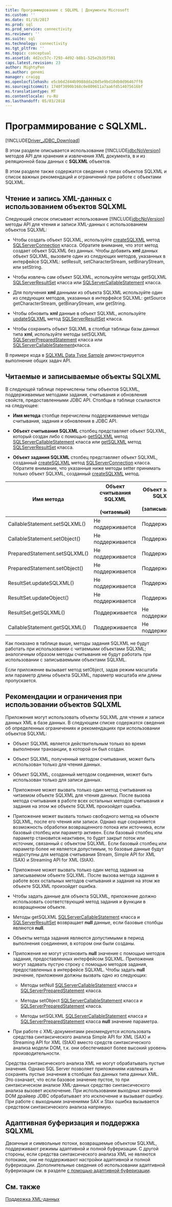 ```yaml
---
title: Программирование с SQLXML | Документы Microsoft
ms.custom: ''
ms.date: 01/19/2017
ms.prod: sql
ms.prod_service: connectivity
ms.reviewer: ''
ms.suite: sql
ms.technology: connectivity
ms.tgt_pltfrm: ''
ms.topic: conceptual
ms.assetid: 4d2cc57c-7293-4d92-b8b1-525e2b35f591
caps.latest.revision: 23
author: MightyPen
ms.author: genemi
manager: craigg
ms.openlocfilehash: e5cb6d2d44b9988dda28d5e9bd10db0d96467ff6
ms.sourcegitcommit: 1740f3090b168c0e809611a7aa6fd514075616bf
ms.translationtype: MT
ms.contentlocale: ru-RU
ms.lasthandoff: 05/03/2018
---
```

# <a name="programming-with-sqlxml"></a>Программирование с SQLXML.
[!INCLUDE[Driver_JDBC_Download](../../includes/driver_jdbc_download.md)]

  В этом разделе описывается использование [!INCLUDE[jdbcNoVersion](../../includes/jdbcnoversion_md.md)] методов API для хранения и извлечения XML документа, в и из реляционной базы данных с **SQLXML** объектов.  
  
 В этом разделе также содержатся сведения о типах объектов SQLXML и список важных рекомендаций и ограничений при работе с объектами SQLXML.  
  
## <a name="reading-and-writing-xml-data-with-sqlxml-objects"></a>Чтение и запись XML-данных с использованием объектов SQLXML  
 Следующий список описывает использование [!INCLUDE[jdbcNoVersion](../../includes/jdbcnoversion_md.md)] методы API для чтения и записи XML-данных с использованием объектов SQLXML:  
  
-   Чтобы создать объект SQLXML, используйте [createSQLXML](../../connect/jdbc/reference/createsqlxml-method-sqlserverconnection.md) метод [SQLServerConnection](../../connect/jdbc/reference/sqlserverconnection-class.md) класса. Обратите внимание, что этот метод создает объект SQLXML без данных. Чтобы добавить **xml** данных объект SQLXML, вызовите один из следующих методов, указанных в интерфейсе SQLXML: setResult, setCharacterStream, setBinaryStream, или setString.  
  
-   Чтобы извлечь сам объект SQLXML, используйте методы getSQLXML [SQLServerResultSet](../../connect/jdbc/reference/sqlserverresultset-class.md) класса или [SQLServerCallableStatement](../../connect/jdbc/reference/sqlservercallablestatement-class.md) класса.  
  
-   Для получения **xml** данными из объекта SQLXML используйте один из следующих методов, указанных в интерфейсе SQLXML: getSource getCharacterStream, getBinaryStream, или getString.  
  
-   Чтобы обновить **xml** данные в объект SQLXML, используйте [updateSQLXML](../../connect/jdbc/reference/updatesqlxml-method-sqlserverresultset.md) метод [SQLServerResultSet](../../connect/jdbc/reference/sqlserverresultset-class.md) класса.  
  
-   Чтобы сохранить объект SQLXML в столбце таблицы базы данных типа **xml**, используйте методы setSQLXML [SQLServerPreparedStatement](../../connect/jdbc/reference/sqlserverpreparedstatement-class.md) класса или [SQLServerCallableStatement](../../connect/jdbc/reference/sqlservercallablestatement-class.md)класса.  
  
 В примере кода в [SQLXML Data Type Sample](../../connect/jdbc/sqlxml-data-type-sample.md) демонстрируется выполнение общих задач API.  
  
## <a name="readable-and-writable-sqlxml-objects"></a>Читаемые и записываемые объекты SQLXML  
 В следующей таблице перечислены типы объектов SQLXML, поддерживаемые методами задания, считывания и обновления свойств, предоставленными JDBC API. Столбцы в таблице ссылаются на следующее:  
  
-   **Имя метода** столбце перечислены поддерживаемые методы считывания, задания и обновления в JDBC API.  
  
-   **Объект считывания SQLXML** столбец представляет объект SQLXML, который создан либо с помощью [getSQLXML](../../connect/jdbc/reference/getsqlxml-method-sqlservercallablestatement.md) метод [SQLServerCallableStatement](../../connect/jdbc/reference/sqlservercallablestatement-class.md) класса или [getSQLXML](../../connect/jdbc/reference/getsqlxml-method-sqlserverresultset.md) метод [SQLServerResultSet](../../connect/jdbc/reference/sqlserverresultset-class.md) класса.  
  
-   **Объект задания SQLXML** столбец представляет объект SQLXML, созданный [createSQLXML](../../connect/jdbc/reference/createsqlxml-method-sqlserverconnection.md) метод [SQLServerConnection](../../connect/jdbc/reference/sqlserverconnection-class.md) класса. Обратите внимание, что указанные ниже методы setter принимать только объект SQLXML, созданный [createSQLXML](../../connect/jdbc/reference/createsqlxml-method-sqlserverconnection.md) метод.  
  
|Имя метода|Объект считывания SQLXML<br /><br /> (читаемый)|Объект задания SQLXML<br /><br /> (записываемый)|  
|-----------------|-------------------------------------------|-------------------------------------------|  
|CallableStatement.setSQLXML()|Не поддерживается|Поддерживается|  
|CallableStatement.setObject()|Не поддерживается|Поддерживается|  
|PreparedStatement.setSQLXML()|Не поддерживается|Поддерживается|  
|PreparedStatement.setObject()|Не поддерживается|Поддерживается|  
|ResultSet.updateSQLXML()|Не поддерживается|Поддерживается|  
|ResultSet.updateObject()|Не поддерживается|Поддерживается|  
|ResultSet.getSQLXML()|Поддерживается|Не поддерживается|  
|CallableStatement.getSQLXML()|Поддерживается|Не поддерживается|  
  
 Как показано в таблице выше, методы задания SQLXML не будут работать при использовании с читаемыми объектами SQLXML; аналогичным образом методы считывания не будут работать при использовании с записываемыми объектами SQLXML.  
  
 Если приложение вызывает метод setObject, задав режим масштаба или параметр длины объекта SQLXML, параметр масштаба или длины пропускается.  
  
## <a name="guidelines-and-limitations-when-using-sqlxml-objects"></a>Рекомендации и ограничения при использовании объектов SQLXML  
 Приложения могут использовать объекты SQLXML для чтения и записи данных XML в базе данных. В следующем списке содержатся сведения об определенных ограничениях и рекомендациях при использовании объектов SQLXML:  
  
-   Объект SQLXML является действительным только во время выполнении транзакции, в которой он был создан.  
  
-   Объект SQLXML, полученный методом считывания, может быть использован только для чтения данных.  
  
-   Объект SQLXML, созданный методом соединения, может быть использован только для записи данных.  
  
-   Приложение может вызвать только один метод считывания на читаемом объекте SQLXML для чтения данных. После вызова метода считывания в работе всех остальных методов считывания и задания на этом же объекте SQLXML произойдет ошибка.  
  
-   Приложение может вызвать только свободного метод на объекте SQLXML, после его чтения или записи. Однако еще сохраняется возможность обработки возвращенного потока или источника, если базовый столбец или параметр активен. Если базовый столбец или параметр становится неактивен, то будет закрыт поток или источник, связанный с объектом SQLXML. Если базовый столбец или параметр более не является допустимым, то базовые данные будут недоступны для методов считывания Stream, Simple API for XML (SAX) и Streaming API for XML (StAX).  
  
-   Приложение может вызвать только один метод задания на записываемом объекте SQLXML. После вызова метода задания в работе всех остальных методов считывания и задания на этом же объекте SQLXML произойдет ошибка.  
  
-   Чтобы задать данные для объекта SQLXML, приложение должно использовать соответствующий метод задания и функции в возвращенном объекте.  
  
-   Методы getSQLXML [SQLServerCallableStatement](../../connect/jdbc/reference/sqlservercallablestatement-class.md) класса и [SQLServerResultSet](../../connect/jdbc/reference/sqlserverresultset-class.md) возвращает **null** данные, если базовые столбцы являются **null**.  
  
-   Объекты метода задания являются допустимыми в период выполнения соединения, в котором они были созданы.  
  
-   Приложения не могут установить **null** значение с помощью методов задания, предоставленных интерфейсом SQLXML. Приложения могут задавать пустую строку с помощью методов задания, предоставленных в интерфейсе SQLXML. Чтобы задать **null** значение, приложения должны вызвать одно из следующих:  
  
    -   Методы setNull [SQLServerCallableStatement](../../connect/jdbc/reference/sqlservercallablestatement-class.md) класса и [SQLServerPreparedStatement](../../connect/jdbc/reference/sqlserverpreparedstatement-class.md) класса.  
  
    -   Методы setObject [SQLServerCallableStatement](../../connect/jdbc/reference/sqlservercallablestatement-class.md) класса и [SQLServerPreparedStatement](../../connect/jdbc/reference/sqlserverpreparedstatement-class.md) класса.  
  
    -   Методы setSQLXML [SQLServerCallableStatement](../../connect/jdbc/reference/sqlservercallablestatement-class.md) класса и [SQLServerPreparedStatement](../../connect/jdbc/reference/sqlserverpreparedstatement-class.md) класса **null** значение параметра.  
  
-   При работе с XML-документами рекомендуется использовать средства синтаксического анализа Simple API for XML (SAX) и Streaming API for XML (StAX) вместо средств синтаксического анализа модели DOM, т.к. они обеспечивают более высокий уровень производительности.  
  
 Средства синтаксического анализа XML не могут обрабатывать пустые значения. Однако SQL Server позволяет приложениям извлекать и сохранять пустые значения в столбцах баз данных типа данных XML. Это означает, что если базовое значение пустое, то при синтаксическом анализе XML-данных средство синтаксического анализа вызовет исключение. При использовании выходных значений DOM драйвер JDBC обрабатывает это исключение и вызывает ошибку. При работе с выходными значениями SAX и Stax ошибка вызывается средством синтаксического анализа напрямую.  
  
## <a name="adaptive-buffering-and-sqlxml-support"></a>Адаптивная буферизация и поддержка SQLXML  
 Двоичные и символьные потоки, возвращаемые объектом SQLXML, поддерживают режимы адаптивной и полной буферизации. С другой стороны, если средства синтаксического анализа XML не являются потоками, они не поддерживают настройки адаптивной и полной буферизации. Дополнительные сведения об использовании адаптивной буферизации см. в разделе [с помощью адаптивной буферизации](../../connect/jdbc/using-adaptive-buffering.md).  
  
## <a name="see-also"></a>См. также  
 [Поддержка XML-данных](../../connect/jdbc/supporting-xml-data.md)  
  
  
